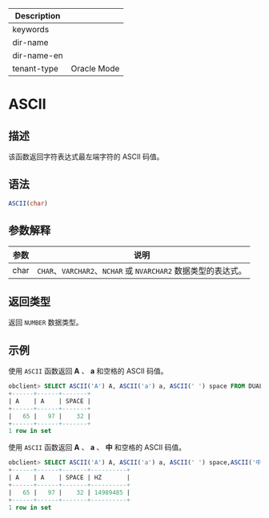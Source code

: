 | Description   |                 |
|---------------|-----------------|
| keywords      |                 |
| dir-name      |                 |
| dir-name-en   |                 |
| tenant-type   | Oracle Mode     |

# ASCII

## 描述

该函数返回字符表达式最左端字符的 ASCII 码值。

## 语法

```sql
ASCII(char)
```

## 参数解释

|  参数  |                        说明                         |
|------|---------------------------------------------------|
| char | `CHAR`、`VARCHAR2`、`NCHAR` 或 `NVARCHAR2` 数据类型的表达式。 |

## 返回类型

返回 `NUMBER` 数据类型。

## 示例

使用 `ASCII` 函数返回 **A** 、 **a** 和空格的 ASCII 码值。

```sql
obclient> SELECT ASCII('A') A, ASCII('a') a, ASCII(' ') space FROM DUAL;
+------+------+-------+
| A    | A    | SPACE |
+------+------+-------+
|   65 |   97 |    32 |
+------+------+-------+
1 row in set
```

使用 `ASCII` 函数返回 **A** 、 **a** 、 **中** 和空格的 ASCII 码值。

```sql
obclient> SELECT ASCII('A') A, ASCII('a') a, ASCII(' ') space,ASCII('中') hz FROM DUAL;
+------+------+-------+----------+
| A    | A    | SPACE | HZ       |
+------+------+-------+----------+
|   65 |   97 |    32 | 14989485 |
+------+------+-------+----------+
1 row in set
```
